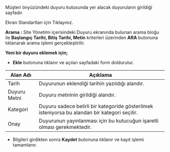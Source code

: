 Müşteri önyüzündeki duyuru kutusunda yer alacak duyuruların girildiği sayfadır.

Ekran Standartları için Tıklayınız.


**Arama :** Site Yönetimi içerisindeki Duyuru ekranında bulunan arama bloğu ile **Başlangıç Tarihi, Bitiş Tarihi, Metin** kriterleri üzerinden  **ARA** butonuna tıklanarak arama işlemi gerçekleştirilir.

**Yeni bir duyuru eklemek için;**

 - **Ekle** butonuna tıklanır ve açılan sayfadaki form doldurulur.

 |Alan Adı|Açıklama|
 |--|--|
 |Tarih|Duyurunun eklendiği tarihin yazıldığı alandır.|
 |Duyuru Metni|Duyuru metninin girildiği alandır.|
 |Kategori|Duyuru sadece belirli bir kategoride gösterilmek isteniyorsa bu alandan bir kategori seçilir.|
 |Onay|Duyurunun yayınlanması için bu kutucuğun işaretli olması gerekmektedir.|

 - Bilgileri girdikten sonra **Kaydet**  butonuna tıklanır ve kayıt işlemi tamamlanır.